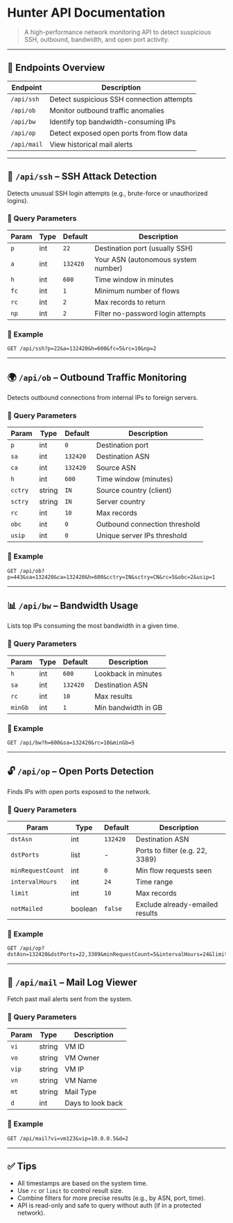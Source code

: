 

# Hunter API Documentation

> A high-performance network monitoring API to detect suspicious SSH, outbound, bandwidth, and open port activity.

---

## 🚀 Endpoints Overview

| Endpoint    | Description                               |
| ----------- | ----------------------------------------- |
| `/api/ssh`  | Detect suspicious SSH connection attempts |
| `/api/ob`   | Monitor outbound traffic anomalies        |
| `/api/bw`   | Identify top bandwidth-consuming IPs      |
| `/api/op`   | Detect exposed open ports from flow data  |
| `/api/mail` | View historical mail alerts               |

---

## 🔐 `/api/ssh` – SSH Attack Detection

Detects unusual SSH login attempts (e.g., brute-force or unauthorized logins).

### 🔧 Query Parameters

| Param | Type | Default  | Description                         |
| ----- | ---- | -------- | ----------------------------------- |
| `p`   | int  | `22`     | Destination port (usually SSH)      |
| `a`   | int  | `132420` | Your ASN (autonomous system number) |
| `h`   | int  | `600`    | Time window in minutes              |
| `fc`  | int  | `1`      | Minimum number of flows             |
| `rc`  | int  | `2`      | Max records to return               |
| `np`  | int  | `2`      | Filter no-password login attempts   |

### 🔗 Example

```
GET /api/ssh?p=22&a=132420&h=600&fc=5&rc=10&np=2
```

---

## 🌍 `/api/ob` – Outbound Traffic Monitoring

Detects outbound connections from internal IPs to foreign servers.

### 🔧 Query Parameters

| Param   | Type   | Default  | Description                   |
| ------- | ------ | -------- | ----------------------------- |
| `p`     | int    | `0`      | Destination port              |
| `sa`    | int    | `132420` | Destination ASN               |
| `ca`    | int    | `132420` | Source ASN                    |
| `h`     | int    | `600`    | Time window (minutes)         |
| `cctry` | string | `IN`     | Source country (client)       |
| `sctry` | string | `IN`     | Server country                |
| `rc`    | int    | `10`     | Max records                   |
| `obc`   | int    | `0`      | Outbound connection threshold |
| `usip`  | int    | `0`      | Unique server IPs threshold   |

### 🔗 Example

```
GET /api/ob?p=443&sa=132420&ca=132420&h=600&cctry=IN&sctry=CN&rc=5&obc=2&usip=1
```

---

## 📊 `/api/bw` – Bandwidth Usage

Lists top IPs consuming the most bandwidth in a given time.

### 🔧 Query Parameters

| Param   | Type | Default  | Description         |
| ------- | ---- | -------- | ------------------- |
| `h`     | int  | `600`    | Lookback in minutes |
| `sa`    | int  | `132420` | Destination ASN     |
| `rc`    | int  | `10`     | Max results         |
| `minGb` | int  | `1`      | Min bandwidth in GB |

### 🔗 Example

```
GET /api/bw?h=600&sa=132420&rc=10&minGb=5
```

---

## 🔓 `/api/op` – Open Ports Detection

Finds IPs with open ports exposed to the network.

### 🔧 Query Parameters

| Param             | Type      | Default  | Description                     |
| ----------------- | --------- | -------- | ------------------------------- |
| `dstAsn`          | int       | `132420` | Destination ASN                 |
| `dstPorts`        | list<int> | -        | Ports to filter (e.g. 22, 3389) |
| `minRequestCount` | int       | `0`      | Min flow requests seen          |
| `intervalHours`   | int       | `24`     | Time range                      |
| `limit`           | int       | `10`     | Max records                     |
| `notMailed`       | boolean   | `false`  | Exclude already-emailed results |

### 🔗 Example

```
GET /api/op?dstAsn=132420&dstPorts=22,3389&minRequestCount=5&intervalHours=24&limit=5&notMailed=true
```

---

## 📧 `/api/mail` – Mail Log Viewer

Fetch past mail alerts sent from the system.

### 🔧 Query Parameters

| Param | Type   | Description       |
| ----- | ------ | ----------------- |
| `vi`  | string | VM ID             |
| `vo`  | string | VM Owner          |
| `vip` | string | VM IP             |
| `vn`  | string | VM Name           |
| `mt`  | string | Mail Type         |
| `d`   | int    | Days to look back |

### 🔗 Example

```
GET /api/mail?vi=vm123&vip=10.0.0.5&d=2
```

---

## ✅ Tips

* All timestamps are based on the system time.
* Use `rc` or `limit` to control result size.
* Combine filters for more precise results (e.g., by ASN, port, time).
* API is read-only and safe to query without auth (if in a protected network).

